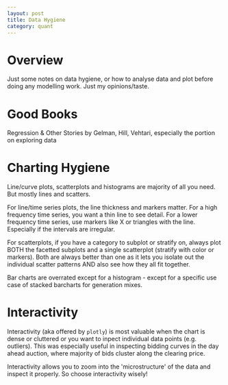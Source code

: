 ```yaml
---
layout: post
title: Data Hygiene
category: quant
---
```


# Overview

Just some notes on data hygiene, or how to analyse data and plot before doing any modelling work. Just my opinions/taste.

# Good Books

Regression & Other Stories by Gelman, Hill, Vehtari, especially the portion on exploring data

# Charting Hygiene

Line/curve plots, scatterplots and histograms are majority of all you need. But mostly lines and scatters.

For line/time series plots, the line thickness and markers matter. For a high frequency time series, you want a thin line to see detail. For a lower frequency time series, use markers like X or triangles with the line. Especially if the intervals are irregular.

For scatterplots, if you have a category to subplot or stratify on, always plot BOTH the facetted subplots and a single scatterplot (stratify with color or markers). Both are always better than one as it lets you isolate out the individual scatter patterns AND also see how they all fit together.

Bar charts are overrated except for a histogram - except for a specific use case of stacked barcharts for generation mixes. 


# Interactivity

Interactivity (aka offered by `plotly`) is most valuable when the chart is dense or cluttered or you want to inpect individual data points (e.g. outliers). This was especially useful in inspecting bidding curves in the day ahead auction, where majority of bids cluster along the clearing price.

Interactivity allows you to zoom into the 'microstructure' of the data and inspect it properly. So choose interactivity wisely!